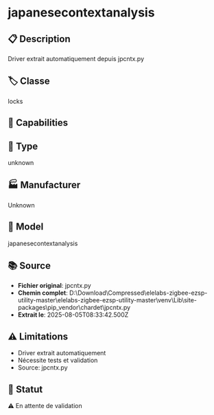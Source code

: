 # japanesecontextanalysis

## 📋 Description
Driver extrait automatiquement depuis jpcntx.py

## 🏷️ Classe
locks

## 🔧 Capabilities


## 📡 Type
unknown

## 🏭 Manufacturer
Unknown

## 📱 Model
japanesecontextanalysis

## 📚 Source
- **Fichier original**: jpcntx.py
- **Chemin complet**: D:\Download\Compressed\elelabs-zigbee-ezsp-utility-master\elelabs-zigbee-ezsp-utility-master\venv\Lib\site-packages\pip\_vendor\chardet\jpcntx.py
- **Extrait le**: 2025-08-05T08:33:42.500Z

## ⚠️ Limitations
- Driver extrait automatiquement
- Nécessite tests et validation
- Source: jpcntx.py

## 🚀 Statut
⚠️ En attente de validation
